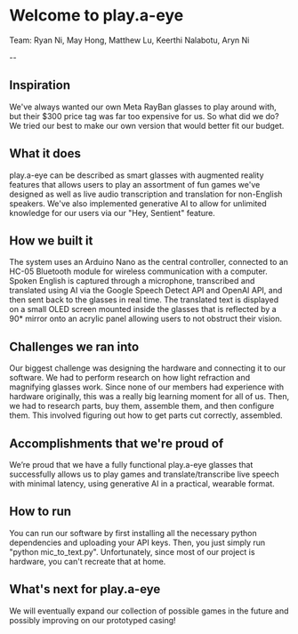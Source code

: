 # Welcome to play.a-eye
Team: Ryan Ni, May Hong, Matthew Lu, Keerthi Nalabotu, Aryn Ni

--

## Inspiration
We've always wanted our own Meta RayBan glasses to play around with, but their $300 price tag was far too expensive for us. So what did we do? We tried our best to make our own version that would better fit our budget.

## What it does
play.a-eye can be described as smart glasses with augmented reality features that allows users to play an assortment of fun games we've designed as well as live audio transcription and translation for non-English speakers. We've also implemented generative AI to allow for unlimited knowledge for our users via our "Hey, Sentient" feature.

## How we built it
The system uses an Arduino Nano as the central controller, connected to an HC-05 Bluetooth module for wireless communication with a computer. Spoken English is captured through a microphone, transcribed and translated using AI via the Google Speech Detect API and OpenAI API, and then sent back to the glasses in real time. The translated text is displayed on a small OLED screen mounted inside the glasses that is reflected by a 90* mirror onto an acrylic panel allowing users to not obstruct their vision.

## Challenges we ran into
Our biggest challenge was designing the hardware and connecting it to our software. We had to perform research on how light refraction and magnifying glasses work. Since none of our members had experience with hardware originally, this was a really big learning moment for all of us. Then, we had to research parts, buy them, assemble them, and then configure them. This involved figuring out how to get parts cut correctly, assembled. 

## Accomplishments that we're proud of
We’re proud that we have a fully functional play.a-eye glasses that successfully allows us to play games and translate/transcribe live speech with minimal latency, using generative AI in a practical, wearable format.

## How to run
You can run our software by first installing all the necessary python dependencies and uploading your API keys. Then, you just simply run "python mic_to_text.py". Unfortunately, since most of our project is hardware, you can't recreate that at home.

## What's next for play.a-eye
We will eventually expand our collection of possible games in the future and possibly improving on our prototyped casing!
